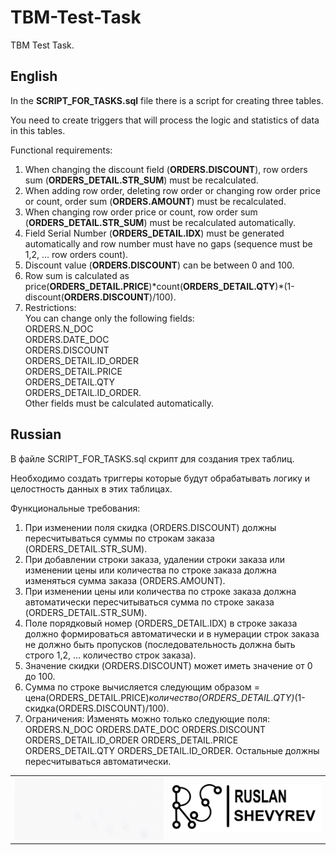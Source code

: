 # TBM-Test-Task

TBM Test Task.

## English

In the **SCRIPT_FOR_TASKS.sql** file there is a script for creating three tables.

You need to create triggers that will process the logic and statistics of data in this tables.

Functional requirements:
1) When changing the discount field (**ORDERS.DISCOUNT**), row orders sum (**ORDERS_DETAIL.STR_SUM**) must be recalculated.
2) When adding row order, deleting row order or changing row order price or count, order sum (**ORDERS.AMOUNT**) must be recalculated.
3) When changing row order price or count, row order sum (**ORDERS_DETAIL.STR_SUM**) must be recalculated automatically.
4) Field Serial Number (**ORDERS_DETAIL.IDX**) must be generated automatically and row number must have no gaps (sequence must be 1,2, … row orders count).
5) Discount value (**ORDERS.DISCOUNT**) can be between 0 and 100.
6) Row sum is calculated as price(**ORDERS_DETAIL.PRICE**)\*count(**ORDERS_DETAIL.QTY**)\*(1-discount(**ORDERS.DISCOUNT**)/100).
7) Restrictions:\
	You can change only the following fields:\
		ORDERS.N_DOC\
		ORDERS.DATE_DOC\
		ORDERS.DISCOUNT\
		ORDERS_DETAIL.ID_ORDER\
		ORDERS_DETAIL.PRICE\
		ORDERS_DETAIL.QTY\
		ORDERS_DETAIL.ID_ORDER.\
	Other fields must be calculated automatically.
	
## Russian

В файле SCRIPT_FOR_TASKS.sql скрипт для создания трех таблиц.

Необходимо создать триггеры которые будут обрабатывать логику и целостность данных в этих таблицах.

Функциональные требования:
1) При изменении поля скидка (ORDERS.DISCOUNT) должны пересчитываться суммы по строкам заказа (ORDERS_DETAIL.STR_SUM).
2) При добавлении строки заказа, удалении строки заказа  или изменении цены или количества по строке заказа должна изменяться сумма заказа (ORDERS.AMOUNT).
3) При изменении цены или количества по строке заказа должна автоматически пересчитываться сумма по строке заказа (ORDERS_DETAIL.STR_SUM).
4) Поле порядковый номер (ORDERS_DETAIL.IDX) в строке заказа должно формироваться автоматически и в нумерации строк заказа не должно быть пропусков (последовательность должна быть строго 1,2, … количество строк заказа).
5) Значение скидки (ORDERS.DISCOUNT) может иметь значение от 0 до 100.
6) Сумма по строке вычисляется следующим образом = цена(ORDERS_DETAIL.PRICE)*количество(ORDERS_DETAIL.QTY)*(1-скидка(ORDERS.DISCOUNT)/100).
7) Ограничения:
	Изменять можно только следующие поля:
		ORDERS.N_DOC
		ORDERS.DATE_DOC
		ORDERS.DISCOUNT
		ORDERS_DETAIL.ID_ORDER
		ORDERS_DETAIL.PRICE
		ORDERS_DETAIL.QTY
		ORDERS_DETAIL.ID_ORDER.
	Остальные должны пересчитываться автоматически.
	
<table>
	<tr>
		<td valign="center" width="49%"><img src="https://github.com/Ruslan-Shevyrev/Ruslan-Shevyrev/blob/main/logoRS/logo_mini.gif" title="logo"></td>
		<td valign="center" width="49%"><img src="https://github.com/Ruslan-Shevyrev/Ruslan-Shevyrev/blob/main/logoRS/logoRS_FULL.png" title="RuslanShevyrev"></td>
	</tr>
</table>